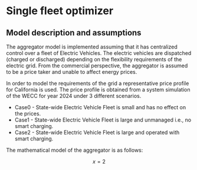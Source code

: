 # Single fleet optimizer

## Model description and assumptions
The aggregator model is implemented assuming that it has centralized control over a fleet of Electric Vehicles. The electric vehicles are dispatched (charged or discharged) depending on the flexibility requirements of the electric grid. From the commercial perspective, the aggregator is assumed to be a price taker and unable to affect energy prices.

In order to model the requirements of the grid a representative price profile for California is used. The price profile is obtained from a system simulation of the WECC for year 2024 under 3 different scenarios. 

- Case0 - State-wide Electric Vehicle Fleet is small and has no effect on the prices. 
- Case1 - State-wide Electric Vehicle Fleet is large and unmanaged i.e., no smart charging. 
- Case2 - State-wide Electric Vehicle Fleet is large and operated with smart charging.

The mathematical model of the aggregator is as follows: 

$$
x = 2
$$
